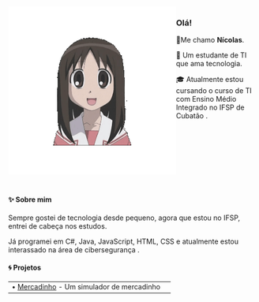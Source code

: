 <img align="left" src="https://raw.githubusercontent.com/nikorasu1/nikorasu1/refs/heads/main/sataandagi.gif">


### Olá!

👾Me chamo **Nícolas**.

🦀 Um estudante de TI que ama tecnologia.

🎓 Atualmente estou cursando o curso de TI com Ensino Médio Integrado no IFSP de Cubatão .

<br>
<br>
<br>
<br>
<br>
<br>
<br>

#### ✨ Sobre mim

Sempre gostei de tecnologia desde pequeno, agora que estou no IFSP, entrei de cabeça nos estudos.

Já programei em C#, Java, JavaScript, HTML, CSS e atualmente estou interassado na área de cibersegurança .

#### 🌀 Projetos

|                                                                                                                                                                                                                                                                                                                                                                                                                                                                                                                                                                                                                                                                                                                                                                                                                                                                                                                                                                                                                                                                                                                                                                                                                                                                                                                                                                                                                                                                                                                                                                                                                                                                        |                                                                                                                                                                                                                                                                                                                                                                                                                                                                                                                                                                                                                                                                                                                                                                                                                                                                                                                                                                                                                                                                                                                                                                                                                                                                                                         |
| ------------------------------------------------------------------------------------------------------------------------------------------------------------------------------------------------------------------------------------------------------------------------------------------------------------------------------------------------------------------------------------------------------------------------------------------------------------------------------------------------------------------------------------------------------------------------------------------------------------------------------------------------------------------------------------------------------------------------------------------------------------------------------------------------------------------------------------------------------------------------------------------------------------------------------------------------------------------------------------------------------------------------------------------------------------------------------------------------------------------------------------------------------------------------------------------------------------------------------------------------------------------------------------------------------------------------------------------------------------------------------------------------------------------------------------------------------------------------------------------------------------------------------------------------------------------------------------------------------------------------------------------------------------------------------ | --------------------------------------------------------------------------------------------------------------------------------------------------------------------------------------------------------------------------------------------------------------------------------------------------------------------------------------------------------------------------------------------------------------------------------------------------------------------------------------------------------------------------------------------------------------------------------------------------------------------------------------------------------------------------------------------------------------------------------------------------------------------------------------------------------------------------------------------------------------------------------------------------------------------------------------------------------------------------------------------------------------------------------------------------------------------------------------------------------------------------------------------------------------------------------------------------------------------------------------------------------------------------------------------------------------------------------------------------------------------------------- |
| • [Mercadinho](https://github.com/nikorasu1/Mercadinho) - Um simulador de mercadinho<br>






</div>
